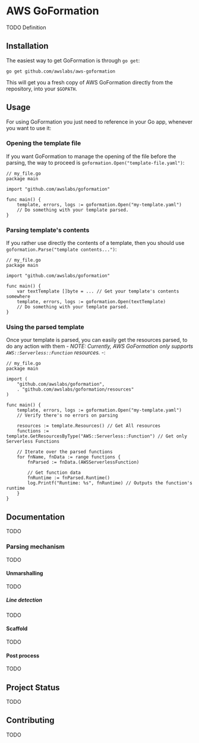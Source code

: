 # AWS GoFormation

TODO Definition

## Installation

The easiest way to get GoFormation is through `go get`:

```
go get github.com/awslabs/aws-goformation
```

This will get you a fresh copy of AWS GoFormation directly from the repository, into your `$GOPATH`.

## Usage

For using GoFormation you just need to reference in your Go app, whenever you want to use it:

### Opening the template file

If you want GoFormation to manage the opening of the file before the parsing, the way to proceed is `goformation.Open("template-file.yaml")`:

```
// my_file.go
package main

import "github.com/awslabs/goformation"

func main() {
	template, errors, logs := goformation.Open("my-template.yaml")
	// Do something with your template parsed.
}
```

### Parsing template's contents

If you rather use directly the contents of a template, then you should use `goformation.Parse("template contents...")`:

```
// my_file.go
package main

import "github.com/awslabs/goformation"

func main() {
	var textTemplate []byte = ... // Get your template's contents somewhere
	template, errors, logs := goformation.Open(textTemplate)
	// Do something with your template parsed.
}
```

### Using the parsed template

Once your template is parsed, you can easily get the resources parsed, to do any action with them - _NOTE: Currently, AWS GoFormation only supports `AWS::Serverless::Function` resources._ -:

```
// my_file.go
package main

import (
	"github.com/awslabs/goformation",
	. "github.com/awslabs/goformation/resources"
)

func main() {
	template, errors, logs := goformation.Open("my-template.yaml")
	// Verify there's no errors on parsing

	resources := template.Resources() // Get All resources
	functions := template.GetResourcesByType("AWS::Serverless::Function") // Get only Serverless Functions

	// Iterate over the parsed functions
	for fnName, fnData := range functions {	
		fnParsed := fnData.(AWSServerlessFunction)

		// Get function data
		fnRuntime := fnParsed.Runtime()
		log.Printf("Runtime: %s", fnRuntime) // Outputs the function's runtime
	}
}
```

## Documentation

TODO

### Parsing mechanism

TODO

#### Unmarshalling

TODO

##### Line detection

TODO

#### Scaffold

TODO

#### Post process

TODO

## Project Status

TODO

## Contributing

TODO